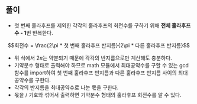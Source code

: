 ## 풀이
- 첫 번째 훌라후프를 제외한 각각의 훌라후프의 회전수를 구하기 위해 **전체 훌라후프 수 - 1**번 반복한다.
```math
회전수 = \frac{2\pi * 첫 번째 훌라후프 반지름}{2\pi * 다른 훌라후프 반지름}
```
- 위 식에서 $`2\pi`$는 약분되기 때문에 각각의 반지름으로만 계산해도 충분하다.
- 기약분수 형태로 출력해야 하므로 math 모듈에서 최대공약수를 구할 수 있는 gcd 함수를 import하여 첫 번째 훌라후프 반지름과 다른 훌라후프 반지름 사이의 최대공약수를 구한다.
- 각각의 반지름을 최대공약수로 나눈 몫을 구한다.
- 몫을 / 기호와 섞어서 출력하면 기약분수 형태의 훌라후프 회전수를 알 수 있다.